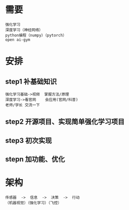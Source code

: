 # 需要

    强化学习
    深度学习（神经网络）
    python编程（numpy）（pytorch）
    open ai-gym

# 安排

## step1 补基础知识

    强化学习基础->视频  掌握方法/原理
    深度学习->看官网    会应用(官网/科普)
    老师/学长 交流一下

## step2 开源项目、实现简单强化学习项目

## step3 初次实现

## stepn 加功能、优化

# 架构

    传感器  ->  信息  ->  决策  ->  行动
    （机器视觉）（强化学习）（飞控）
